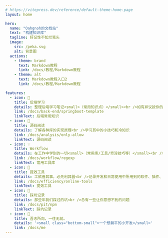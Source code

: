 ```yaml
---
# https://vitepress.dev/reference/default-theme-home-page
layout: home

hero:
  name: "Oahgnoh的文档站"
  text: "构建知识库"
  tagline: 好记性不如烂笔头
  image:
    src: /peka.svg
    alt: 背景图
  actions:
    - theme: brand
      text: Markdown教程
      link: /docs/教程/Markdown教程
    - theme: alt
      text: Markdown教程入口2
      link: /docs/教程/Markdown教程

features:
  - icon: 📖
    title: 后端学习
    details: 整理后端学习笔记<small>（常用知识点）</small><br />如有异议按你的理解为主，不接受反驳
    link: /docs/back-end/springboot-template
    linkText: 后端常用知识
  - icon: 📘
    title: 源码阅读
    details: 了解各种库的实现原理<br />学习其中的小技巧和冷知识
    link: /docs/analysis/only-allow
    linkText: 源码阅读
  - icon: 💡
    title: Workflow
    details: 在工作中学到的一切<small>（常用库/工具/奇淫技巧等）</small><br />配合 CV 大法来更好的摸鱼
    link: /docs/workflow/regexp
    linkText: 常用工具库
  - icon: 🧰
    title: 提效工具
    details: 工欲善其事，必先利其器<br />记录开发和日常使用中所用到的软件、插件、扩展等
    link: /docs/efficiency/online-tools
    linkText: 提效工具
  - icon: 🐞
    title: 踩坑记录
    details: 那些年我们踩过的坑<br />总有一些让你意想不到的问题
    link: /docs/pit/npm
    linkText: 踩坑记录
  - icon: 💯
    title: 吾志所向，一往无前。
    details: '<small class="bottom-small">一个想躺平的小开发</small>'
    link: /docs/me
---
```



